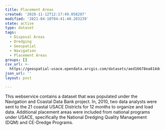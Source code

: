 ```yaml
---
title: Placement Areas
created: '2020-11-12T12:17:49.058287'
modified: '2021-04-10T04:41:40.203239'
state: active
type: dataset
tags:
  - Disposal Areas
  - Dredging
  - Geospatial
  - Navigation
  - Placement Areas
groups: []
csv_url: >-
  https://geospatial-usace.opendata.arcgis.com/datasets/aed16678ea814ddc8fdb5d96f723d90b_0.csv?outSR=%7B%22latestWkid%22%3A4326%2C%22wkid%22%3A4326%7D
json_url: ''
layout: post

---
```

This webservice contains a dataset that was populated under the Navigation and Coastal Data Bank project. In, 2010, two data analysts were sent to the 21 coastal USACE Districts for 12 months to organize and load data. Additional placement areas were included from national programs under USACE, specifically the National Dredging Quality Management (DQM) and CE-Dredge Programs. 
